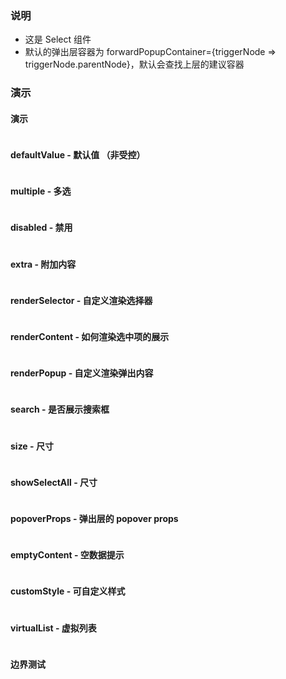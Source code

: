 ### 说明

-   这是 Select 组件
-   默认的弹出层容器为 forwardPopupContainer={triggerNode => triggerNode.parentNode}，默认会查找上层的建议容器

### 演示

#### 演示

```js {"codepath": "select.jsx"}
```

#### defaultValue - 默认值 （非受控）

```js {"codepath": "uncontrolled.jsx"}
```

#### multiple - 多选

```js {"codepath": "multiple.jsx"}
```

#### disabled - 禁用

```js {"codepath": "disabled.jsx"}
```

#### extra - 附加内容

```js {"codepath": "select-extra.jsx"}
```

#### renderSelector - 自定义渲染选择器

```js {"codepath": "renderSelector.jsx"}
```

#### renderContent - 如何渲染选中项的展示

```js {"codepath": "renderContent.jsx"}
```

#### renderPopup - 自定义渲染弹出内容

```js {"codepath": "renderPopup.jsx"}
```

#### search - 是否展示搜索框

```js {"codepath": "search.jsx"}
```

#### size - 尺寸

```js {"codepath": "size.jsx"}
```

#### showSelectAll - 尺寸

```js {"codepath": "showSelectAll.jsx"}
```

#### popoverProps - 弹出层的 popover props

```js {"codepath": "popoverProps.jsx"}
```

#### emptyContent - 空数据提示

```js {"codepath": "emptyContent.jsx"}
```

#### customStyle - 可自定义样式

```js {"codepath": "customStyle.jsx"}
```

#### virtualList - 虚拟列表

```js {"codepath": "virtualList.jsx"}
```

#### 边界测试

```js {"codepath": "boundary.jsx"}
```
